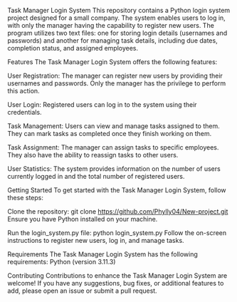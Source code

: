 Task Manager Login System
This repository contains a Python login system project designed for a small company. The system enables users to log in, with only the manager having the capability to register new users. The program utilizes two text files: one for storing login details (usernames and passwords) and another for managing task details, including due dates, completion status, and assigned employees.

Features
The Task Manager Login System offers the following features:

User Registration: The manager can register new users by providing their usernames and passwords. Only the manager has the privilege to perform this action.

User Login: Registered users can log in to the system using their credentials.

Task Management: Users can view and manage tasks assigned to them. They can mark tasks as completed once they finish working on them.

Task Assignment: The manager can assign tasks to specific employees. They also have the ability to reassign tasks to other users.

User Statistics: The system provides information on the number of users currently logged in and the total number of registered users.

Getting Started
To get started with the Task Manager Login System, follow these steps:

Clone the repository:
git clone https://github.com/Phylly04/New-project.git
Ensure you have Python installed on your machine.

Run the login_system.py file:
python login_system.py
Follow the on-screen instructions to register new users, log in, and manage tasks.

Requirements
The Task Manager Login System has the following requirements:
Python (version 3.11.3)

Contributing
Contributions to enhance the Task Manager Login System are welcome! If you have any suggestions, bug fixes, or additional features to add, please open an issue or submit a pull request.


